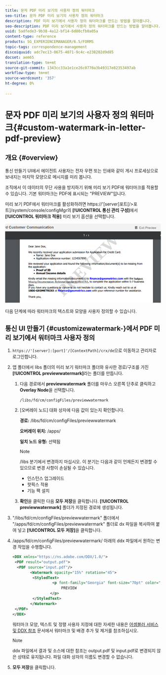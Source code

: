 ```yaml
---
title: 문자 PDF 미리 보기의 사용자 정의 워터마크
seo-title: 문자 PDF 미리 보기의 사용자 정의 워터마크
description: PDF 미리 보기에서 사용자 정의 워터마크를 만드는 방법을 알아봅니다.
seo-description: PDF 미리 보기에서 사용자 정의 워터마크를 만드는 방법을 알아봅니다.
uuid: 5adfede3-9b38-4a12-bf14-6d80cfb0a05a
content-type: reference
products: SG_EXPERIENCEMANAGER/6.5/FORMS
topic-tags: correspondence-management
discoiquuid: adc7ec13-0675-4071-9c4c-e238202d9d85
docset: aem65
translation-type: tm+mt
source-git-commit: 1343cc33a1e1ce26c0770a3b49317e82353497ab
workflow-type: tm+mt
source-wordcount: '357'
ht-degree: 0%

---
```



# 문자 PDF 미리 보기의 사용자 정의 워터마크{#custom-watermark-in-letter-pdf-preview}

## 개요 {#overview}

통신 만들기 UI에서 에이전트 사용자는 전자 우편 또는 인쇄와 같이 게시 프로세싱으로 보내지는 마지막 모양으로 메시지를 미리 봅니다.

조직에서 이 데이터의 무단 사용을 방지하기 위해 미리 보기 PDF에 워터마크를 적용할 수 있습니다. 기본 워터마크는 PDF에 표시되는 &quot;PREVIEW&quot;입니다.

미리 보기 PDF에서 워터마크를 활성화하려면 https://&#39;[server]포트[/>포트]/system/console/configMgr의 **[!UICONTROL 통신 관리 구성]**&#x200B;에서 **[!UICONTROL 워터마크 적용]** 미리 보기 옵션을 선택합니다.

![default-watermark](assets/default-watermark.png)

다음 단계에 따라 워터마크의 텍스트와 모양을 사용자 정의할 수 있습니다.

## 통신 UI 만들기 {#customizewatermark-}에서 PDF 미리 보기에서 워터마크 사용자 정의

1. `https://'[server]:[port]'/[ContextPath]/crx/de`으로 이동하고 관리자로 로그인합니다.
1. 앱 폴더에서 libs 폴더의 미리 보기 워터마크 폴더와 유사한 경로/구조를 가진 **[!UICONTROL previewwatermark]**&#x200B;라는 폴더를 만듭니다.

   1. 다음 경로에서 **previewwatermark** 폴더를 마우스 오른쪽 단추로 클릭하고 **Overlay Node**&#x200B;을 선택합니다.

      `/libs/fd/cm/configFiles/previewwatermark`

   1. [오버레이 노드] 대화 상자에 다음 값이 있는지 확인합니다.

      **경로:** /libs/fd/cm/configFiles/previewwatermark

      **오버레이 위치:** /apps/

      **일치 노드 유형:** 선택됨

      >[!NOTE]
      >
      >/libs 분기에서 변경하지 마십시오. 이 분기는 다음과 같이 언제든지 변경할 수 있으므로 변경 사항이 손실될 수 있습니다.
      >
      >    
      >    
      >    * 인스턴스 업그레이드
      >    * 핫픽스 적용
      >    * 기능 팩 설치


   1. **확인**&#x200B;을 클릭한 다음 **모두 저장**&#x200B;을 클릭합니다. **[!UICONTROL previewwatermark]** 폴더가 지정된 경로에 생성됩니다.



1. &quot;/libs/fd/cm/configFiles/previewwatermark&quot; 폴더에서 &quot;/apps/fd/cm/configFiles/previewwatermark&quot; 폴더로 dx 파일을 복사하여 붙여 넣고 **[!UICONTROL 모두 저장]**&#x200B;을 클릭합니다.
1. /apps/fd/cm/configFiles/previewwatermark/ 아래의 ddx 파일에서 원하는 변경 작업을 수행합니다.

   ```xml
   <DDX xmlns="https://ns.adobe.com/DDX/1.0/">
    <PDF result="output.pdf">
     <PDF source="input.pdf"/>
           <Watermark opacity="15%" rotation="45">
            <StyledText>
                     <p font-family="Georgia" font-size="70pt" color="black" font-weight="bold">
                         PREVIEW
                    </p>
            </StyledText>
           </Watermark>
    </PDF>
   </DDX>
   ```

   워터마크 모양, 텍스트 및 정렬 사용자 지정에 대한 자세한 내용은 [어셈블러 서비스 및 DDX 참조](https://help.adobe.com/en_US/livecycle/11.0/ddxRef.pdf) 문서에서 워터마크 및 배경 추가 및 제거를 참조하십시오.

   >[!NOTE]
   >
   >ddx 파일에서 결과 및 소스에 대한 참조는 output.pdf 및 input.pdf로 변경되지 않은 상태로 유지됩니다. 파일 대화 상자의 이름도 변경할 수 없습니다.

1. **모두 저장**&#x200B;을 클릭합니다.

